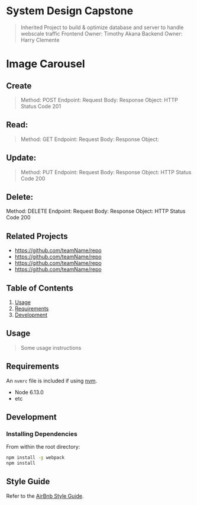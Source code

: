 # System Design Capstone

> Inherited Project to build & optimize database and server to handle webscale traffic
> Frontend Owner: Timothy Akana
> Backend Owner: Harry Clemente


# Image Carousel

## Create
> Method: POST
> Endpoint: 
> Request Body: 
> Response Object: HTTP Status Code 201

## Read:
> Method: GET
> Endpoint: 
> Request Body: 
> Response Object: 

## Update:
> Method: PUT
> Endpoint: 
> Request Body: 
> Response Object: HTTP Status Code 200

## Delete:
Method: DELETE
Endpoint: 
Request Body: 
Response Object: HTTP Status Code 200

## Related Projects

  - https://github.com/teamName/repo
  - https://github.com/teamName/repo
  - https://github.com/teamName/repo
  - https://github.com/teamName/repo

## Table of Contents

1. [Usage](#Usage)
1. [Requirements](#requirements)
1. [Development](#development)

## Usage

> Some usage instructions

## Requirements

An `nvmrc` file is included if using [nvm](https://github.com/creationix/nvm).

- Node 6.13.0
- etc

## Development

### Installing Dependencies

From within the root directory:

```sh
npm install -g webpack
npm install
```

## Style Guide
Refer to the [AirBnb Style Guide](https://github.com/airbnb/javascript).

